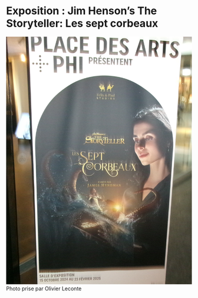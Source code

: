 # Exposition :  Jim Henson’s The Storyteller: Les sept corbeaux 
![photo](Media/titre_les_sept_corbeaux_L_O_L.png)
Photo prise par Olivier Leconte
